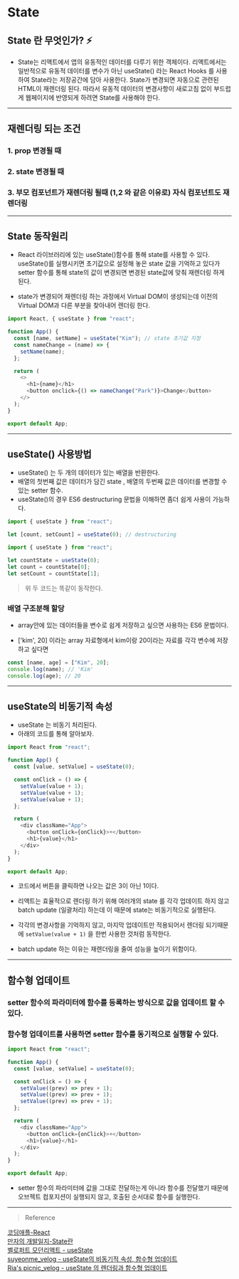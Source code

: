 # State

## State 란 무엇인가? ⚡

- State는 리액트에서 앱의 유동적인 데이터를 다루기 위한 객체이다. 리액트에서는 일반적으로 유동적 데이터를 변수가 아닌 useState() 라는 React Hooks 를 사용하여 State라는 저장공간에 담아 사용한다. State가 변경되면 자동으로 관련된 HTML이 재렌더링 된다. 따라서 유동적 데이터의 변경사항이 새로고침 없이 부드럽게 웹페이지에 반영되게 하려면 State를 사용해야 한다.

---

## 재렌더링 되는 조건

### 1. prop 변경될 때

### 2. state 변경될 때

### 3. 부모 컴포넌트가 재렌더링 될때 (1,2 와 같은 이유로) 자식 컴포넌트도 재렌더링

---

## State 동작원리

- React 라이브러리에 있는 useState()함수를 통해 state를 사용할 수 있다. useState()를 실행시키면 초기값으로 설정해 놓은 state 값을 기억하고 있다가 setter 함수를 통해 state의 값이 변경되면 변경된 state값에 맞춰 재렌더링 하게 된다.

- state가 변경되어 재렌더링 하는 과정에서 Virtual DOM이 생성되는데 이전의 Virtual DOM과 다른 부분을 찾아내어 렌더링 한다.

```js
import React, { useState } from "react";

function App() {
  const [name, setName] = useState("Kim"); // state 초기값 지정
  const nameChange = (name) => {
    setName(name);
  };

  return (
    <>
      <h1>{name}</h1>
      <button onclick={() => nameChange("Park")}>Change</button>
    </>
  );
}

export default App;
```

---

## useState() 사용방법

- useState() 는 두 개의 데이터가 있는 배열을 반환한다.
- 배열의 첫번째 값은 데이터가 담긴 state , 배열의 두번째 값은 데이터를 변경할 수 있는 setter 함수.
- useState()의 경우 ES6 destructuring 문법을 이해하면 좀더 쉽게 사용이 가능하다.

```javascript
import { useState } from "react";

let [count, setCount] = useState(0); // destructuring
```

```js
import { useState } from "react";

let countState = useState(0);
let count = countState[0];
let setCount = countState[1];
```

> 위 두 코드는 똑같이 동작한다.

### 배열 구조분해 할당

- array안에 있는 데이터들을 변수로 쉽게 저장하고 싶으면 사용하는 ES6 문법이다.

- ['kim', 20] 이라는 array 자료형에서 kim이랑 20이라는 자료를 각각 변수에 저장하고 싶다면

```js
const [name, age] = ["Kim", 20];
console.log(name); // 'Kim'
console.log(age); // 20
```

---

## useState의 비동기적 속성

- useState 는 비동기 처리된다.
- 아래의 코드를 통해 알아보자.

```js
import React from "react";

function App() {
  const [value, setValue] = useState(0);

  const onClick = () => {
    setValue(value + 1);
    setValue(value + 1);
    setValue(value + 1);
  };

  return (
    <div className="App">
      <button onClick={onClick}>+</button>
      <h1>{value}</h1>
    </div>
  );
}

export default App;
```

- 코드에서 버튼을 클릭하면 나오는 값은 3이 아닌 1이다.

- 리액트는 효율적으로 렌더링 하기 위해 여러개의 state 를 각각 업데이트 하지 않고 batch update (일괄처리) 하는데 이 때문에 state는 비동기적으로 실행된다.

- 각각의 변경사항을 기억하지 않고, 마지막 업데이트만 적용되어서 렌더링 되기때문에 `setValue(value + 1)` 을 한번 사용한 것처럼 동작한다.

- batch update 하는 이유는 재렌더링을 줄여 성능을 높이기 위함이다.

---

## 함수형 업데이트

### setter 함수의 파라미터에 함수를 등록하는 방식으로 값을 업데이트 할 수 있다.

### 함수형 업데이트를 사용하면 setter 함수를 동기적으로 실행할 수 있다.

```js
import React from "react";

function App() {
  const [value, setValue] = useState(0);

  const onClick = () => {
    setValue((prev) => prev + 1);
    setValue((prev) => prev + 1);
    setValue((prev) => prev + 1);
  };

  return (
    <div className="App">
      <button onClick={onClick}>+</button>
      <h1>{value}</h1>
    </div>
  );
}

export default App;
```

- setter 함수의 파라미터에 값을 그대로 전달하는게 아니라 함수를 전달했기 때문에 오브젝트 컴포지션이 실행되지 않고, 호출된 순서대로 함수를 실행한다.

---

> Reference

[코딩애플-React](https://codingapple.com/course/react-basic/)  
 [만자의 개발일지-State란](https://yoo11052.tistory.com/68)  
 [벨로퍼트 모던리액트 - useState](https://react.vlpt.us/basic/07-useState.html)  
 [suyeonme_velog - useState의 비동기적 속성, 함수형 업데이트](https://velog.io/@suyeonme/react-useState%EC%9D%98-%EB%B9%84%EB%8F%99%EA%B8%B0%EC%A0%81-%EC%86%8D%EC%84%B1-%ED%95%A8%EC%88%98%ED%98%95-%EC%97%85%EB%8D%B0%EC%9D%B4%ED%8A%B8)  
[Ria's picnic_velog - useState 의 렌더링과 함수형 업데이트 ](https://velog.io/@tjdgus0528/React-Native-5x048oii)
